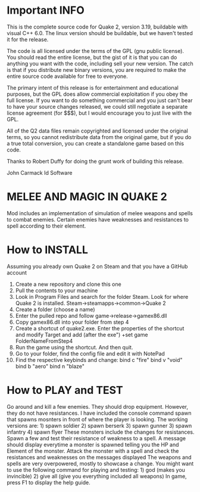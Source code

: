 # Important INFO
This is the complete source code for Quake 2, version 3.19, buildable with
visual C++ 6.0.  The linux version should be buildable, but we haven't
tested it for the release.

The code is all licensed under the terms of the GPL (gnu public license).  
You should read the entire license, but the gist of it is that you can do 
anything you want with the code, including sell your new version.  The catch 
is that if you distribute new binary versions, you are required to make the 
entire source code available for free to everyone.

The primary intent of this release is for entertainment and educational 
purposes, but the GPL does allow commercial exploitation if you obey the 
full license.  If you want to do something commercial and you just can't bear 
to have your source changes released, we could still negotiate a separate 
license agreement (for $$$), but I would encourage you to just live with the 
GPL.

All of the Q2 data files remain copyrighted and licensed under the 
original terms, so you cannot redistribute data from the original game, but if 
you do a true total conversion, you can create a standalone game based on 
this code.

Thanks to Robert Duffy for doing the grunt work of building this release.

John Carmack
Id Software

# MELEE AND MAGIC IN QUAKE 2
Mod includes an implementation of simulation of melee weapons and spells to combat enemies.
Certain enemies have weaknesses and resistances to spell according to their element.

# How to INSTALL
Assuming you already own Quake 2 on Steam and that you have a GitHub account
1) Create a new repository and clone this one
2) Pull the contents to your machine
3) Look in Program Files and search for the folder Steam. Look for where Quake 2 is installed.
   Steam->steamapps->common->Quake 2
4) Create a folder (choose a name)
5) Enter the pulled repo and follow game->release->gamex86.dll
6) Copy gamex86.dll into your folder from step 4
7) Create a shortcut of quake2.exe. Enter the properties of the shortcut
   and modify Target and add (after the exe") +set game FolderNameFromStep4
8) Run the game using the shortcut. And then quit.
9) Go to your folder, find the config file and edit it with NotePad
10) Find the respective keybinds and change:
    bind c "fire"
    bind v "void"
    bind b "aero"
    bind n "blaze"
    
# How to PLAY and TEST
Go around and kill a few enemies. They should drop equipment. However, they do not have resistances.
I have included the console command spawn that spawns mosnters in front of where the player is looking. 
The working versions are:
    1) spawn soldier
    2) spawn berserk
    3) spawn gunner
    3) spawn infantry
    4) spawn flyer
These monsters include the changes for resistances. Spawn a few and test their resistance of weakness to a spell.
A message should display everytime a monster is spawned telling you the HP and Element of the monster.
Attack the monster with a spell and check the resistances and weaknesses on the messages displayed
The weapons and spells are very overpowered, mostly to showcase a change.
You might want to use the following command for playing and testing:
    1) god (makes you invincible)
    2) give all (give you everything included all weapons)
In game, press F1 to display the help guide.
